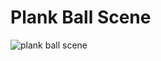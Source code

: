 # Plank Ball Scene

![plank ball scene](https://user-images.githubusercontent.com/47681976/110391934-2e66a400-8036-11eb-96c1-31d999f164c5.png)
